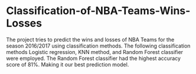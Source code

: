 # Classification-of-NBA-Teams-Wins-Losses

The project tries to predict the wins and losses of NBA Teams for the season 2016/2017 using classification methods.
The following classification methods  Logistic regression, KNN method, and Random Forest classifier were employed. The Random Forest classifier had the highest accuracy score of 81%. Making it our best prediction model.
